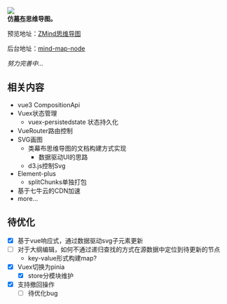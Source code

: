 ![](https://cdn.kimjisoo.cn/pic/logo.png)  
**仿[幕布](https://mubu.com)思维导图。**

预览地址：[ZMind思维导图](https://map.kimjisoo.cn)

后台地址：[mind-map-node](https://github.com/zyascend/mind-map-node)

*努力完善中...*

## 相关内容
- vue3 CompositionApi
- Vuex状态管理
  - vuex-persistedstate 状态持久化
- VueRouter路由控制
- SVG画图
  - 类幕布思维导图的文档构建方式实现
    - 数据驱动UI的思路
  - d3.js控制Svg
- Element-plus
  - splitChunks单独打包
- 基于七牛云的CDN加速
- more...

## 待优化
- [x] 基于vue响应式，通过数据驱动svg子元素更新
- [ ] 对于大纲编辑，如何不通过递归查找的方式在源数据中定位到待更新的节点
  - key-value形式构建map?
- [x] Vuex切换为pinia
  - [x] store分模块维护
- [x] 支持撤回操作
  - [ ] 待优化bug
